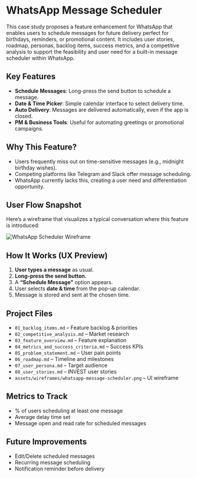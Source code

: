 # WhatsApp Message Scheduler 
This case study proposes a feature enhancement for WhatsApp that enables users to schedule messages for future delivery perfect for birthdays, reminders, or promotional content. It includes user stories, roadmap, personas, backlog items, success metrics, and a competitive analysis to support the feasibility and user need for a built-in message scheduler within WhatsApp.



##  Key Features

-  **Schedule Messages**: Long-press the send button to schedule a message.
-  **Date & Time Picker**: Simple calendar interface to select delivery time.
-  **Auto Delivery**: Messages are delivered automatically, even if the app is closed.
-  **PM & Business Tools**: Useful for automating greetings or promotional campaigns.



##  Why This Feature?

- Users frequently miss out on time-sensitive messages (e.g., midnight birthday wishes).
- Competing platforms like Telegram and Slack offer message scheduling.
- WhatsApp currently lacks this, creating a user need and differentiation opportunity.


    
##  User Flow Snapshot

Here’s a wireframe that visualizes a typical conversation where this feature is introduced:

![WhatsApp Scheduler Wireframe](./assets/wireframes/whatsapp-message-scheduler.png)



##  How It Works (UX Preview)

1. **User types a message** as usual.
2. **Long-press the send button.**
3. A **“Schedule Message”** option appears.
4. User selects **date & time** from the pop-up calendar.
5. Message is stored and sent at the chosen time.



##  Project Files

- `01_backlog_items.md` – Feature backlog & priorities
- `02_competitive_analysis.md` – Market research
- `03_feature_overview.md` – Feature explanation
- `04_metrics_and_success_criteria.md` – Success KPIs
- `05_problem_statement.md` – User pain points
- `06_roadmap.md` – Timeline and milestones
- `07_user_persona.md` – Target audience
- `08_user_stories.md` – INVEST user stories
- `assets/wireframes/whatsapp-message-scheduler.png` – UI wireframe



##  Metrics to Track

-  % of users scheduling at least one message
-  Average delay time set
-  Message open and read rate for scheduled messages



## Future Improvements

- Edit/Delete scheduled messages
- Recurring message scheduling
- Notification reminder before delivery


